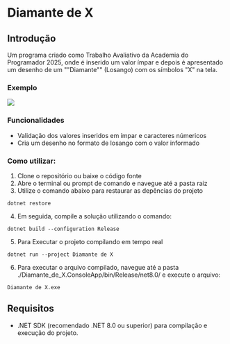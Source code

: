 # Diamante de X

## Introdução

Um programa criado como Trabalho Avaliativo da Academia do Programador 2025, onde é inserido um valor ímpar e depois é apresentado um desenho de um ""Diamante"" (Losango) com os símbolos "X" na tela.

### Exemplo

![](https://i.imgur.com/QeWtfwr.gif)

### Funcionalidades

- Validação dos valores inseridos em ímpar e caracteres númericos
- Cria um desenho no formato de losango com o valor informado

### Como utilizar:
1. Clone o repositório ou baixe o código fonte
2. Abre o terminal ou prompt de comando e navegue até a pasta raiz
3. Utilize o comando abaixo para restaurar as depências do projeto

```
dotnet restore
```
4. Em seguida, compile a solução utilizando o comando:
```
dotnet build --configuration Release
```
5. Para Executar o projeto compilando em tempo real
```
dotnet run --project Diamante de X
```
6. Para executar o arquivo compilado, navegue até a pasta ./Diamante_de_X.ConsoleApp/bin/Release/net8.0/ e execute o arquivo:
```
Diamante de X.exe
```

## Requisitos

- .NET SDK (recomendado .NET 8.0 ou superior) para compilação e execução do projeto.
